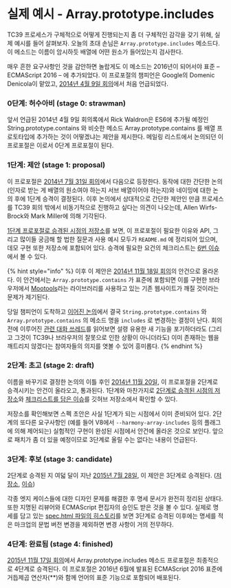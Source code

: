 # 실제 예시 - Array.prototype.includes

TC39 프로세스가 구체적으로 어떻게 진행되는지 좀 더 구체적인 감각을 갖기 위해, 실제 예시를 들어 살펴보자. 오늘의 초대 손님은 `Array.prototype.includes` 메소드다. 이 메소드는 이름이 암시하듯 배열에 어떤 원소가 들어있는지 검사한다. 

매우 흔한 요구사항인 것을 감안하면 놀랍게도 이 메소드는 2016년이 되어서야 표준 – ECMAScript 2016 – 에 추가되었다. 이 프로포절의 챔피언은 Google의 Domenic Denicola이 맡았고, [2014년 4월 9일 회의](http://tc39.github.io/tc39-notes/2014-04_apr-9.html#45-arrayprototypecontains)에서 처음 언급되었다.

### **0단계: 허수아비 \(stage 0: strawman\)**

앞서 언급된 2014년 4월 9일 회의록에서 Rick Waldron은 ES6에 추가될 예정인 String.prototype.contains 와 비슷한 메소드 Array.prototype.contains 를 배열 프로토타입에 추가하는 것이 어떻겠냐는 제안을 제시한다. 메일링 리스트에서 논의되던 이 프로포절은 이로서 0단계 프로포절이 된다.

### **1단계: 제안 \(stage 1: proposal\)**

이 프로포절은 [2014년 7월 31일 회의](http://tc39.github.io/tc39-notes/2014-07_jul-31.html)에서 다음으로 등장한다. 동작에 대한 간단한 논의 \(인자로 받는 게 배열의 원소여야 하는지 서브 배열이어야 하는지\)와 네이밍에 대한 논의 후에 1단계 승격이 결정된다. 이후 논의에서 상대적으로 간단한 제안인 만큼 프로세스를 TC39 회의 밖에서 비동기적으로 진행하고 싶다는 의견이 나오는데, Allen Wirfs-Brock와 Mark Miller에 의해 기각된다.

[1단계 프로포절로 승격된 시점의 저장소](https://github.com/tc39/Array.prototype.includes/tree/4fafe65eaa57e6da65ecbe48aa3978b199087645)를 보면, 이 프로포절이 필요한 이유와 API, 그리고 많이들 궁금해 할 법한 질문과 사용 예시 모두가 `README.md` 에 정리되어 있으며, 데모 구현 또한 저장소에 포함되어 있다. 승격에 필요한 요건의 체크리스트는 [6번 이슈](https://github.com/tc39/Array.prototype.includes/issues/6)에서 볼 수 있다.

{% hint style="info" %}
이후 이 제안은 [2014년 11월 18일 회의](http://tc39.github.io/tc39-notes/2014-11_nov-18.html#44-arrayprototypecontains-breaks-mootools)의 안건으로 올라온다. 이 안건에서는 `Array.prototype.contains` 가 표준에 포함되면 이를 구현한 브라우저에서 [Mootools](https://mootools.net/)라는 라이브러리를 사용하고 있는 기존 웹사이트가 깨질 것이라는 문제가 제기된다. 

당일 챔피언이 도착하고 [이어진 논의](http://tc39.github.io/tc39-notes/2014-11_nov-18.html#51--44-arrayprototypecontains-and-stringprototypecontains)에서 결국 `String.prototype.contains` 와 `Array.prototype.contains` 의 메소드 명을 `includes` 로 변경하는 결정이 난다. 회의 전에 이루어진 [관련 대화 쓰레드](https://esdiscuss.org/topic/having-a-non-enumerable-array-prototype-contains-may-not-be-web-compatible)를 읽어보면 설령 유용한 새 기능을 포기하더라도 \(그리고 그것이 TC39나 브라우저의 잘못으로 인한 상황이 아니더라도\) 이미 존재하는 웹을 깨트리지 않겠다는 참여자들의 의지를 엿볼 수 있어 흥미롭다.
{% endhint %}

### **2단계: 초고 \(stage 2: draft\)**

이름을 바꾸기로 결정한 논의의 이틀 후인 [2014년 11월 20일](http://tc39.github.io/tc39-notes/2014-11_nov-20.html#55-arrayprototypeincludes-proposal-to-move-to-stage-2), 이 프로포절을 2단계로 승격시키는 안건이 올라오고, 통과된다. 1단계와 마찬가지로 [2단계로 승격된 시점의 저장소](https://github.com/tc39/Array.prototype.includes/tree/6e3b78c927aeda20b9d40e81303f9d44596cd904)와 [체크리스트를 담은 이슈](https://github.com/tc39/Array.prototype.includes/issues/10)를 깃허브 저장소에서 확인할 수 있다.

저장소를 확인해보면 스펙 초안은 사실 1단계가 되는 시점에서 이미 준비되어 있다. 2단계의 또다른 요구사항인 \(예를 들어 V8에서 `--harmony-array-includes` 등의 플래그에 의해 제어되는\) 실험적인 구현이 완성된 시점에서 안건에 올라온 것으로 보인다. 앞으로 패치가 좀 더 있을 예정이므로 3단계로 올릴 수는 없다는 내용이 언급된다. 

### **3단계: 후보 \(stage 3: candidate\)**

2단계로 승격된 지 여덟 달이 지난 [2015년 7월 28일](http://tc39.github.io/tc39-notes/2015-07_july-28.html#6i-advance-arrayprototypeincludes-to-stage-3), 이 제안은 3단계로 승격된다. \([저장소](https://github.com/tc39/Array.prototype.includes/tree/5c3538772881d6efefb6c328d2c6ac0f8fe5170a), [이슈](https://github.com/tc39/Array.prototype.includes/issues/12)\)

각종 엣지 케이스들에 대한 디자인 문제를 해결한 후 명세 문서가 완전히 정리된 상태다. 또한 지명된 리뷰어와 ECMAScript 편집자의 승인도 받은 것을 볼 수 있다. 실제로 명세를 담고 있는 [spec.html 파일의 히스토리](https://github.com/tc39/Array.prototype.includes/commits/master/spec.html)를 보면 3단계로 승격된 이후에는 명세를 적은 마크업의 문법 버전 변경을 제외하면 변경 사항이 거의 전무하다.

### **4단계: 완료됨 \(stage 4: finished\)**

[2015년 11월 17일 회의](http://tc39.github.io/tc39-notes/2015-11_nov-17.html#arrayprototypeincludes)에서 Array.prototype.includes 메소드 프로포절은 최종적으로 4단계로 승격된다. 이 프로포절은 2016년 6월에 발표된 ECMAScript 2016 표준에 거듭제곱 연산자\(\*\*\)와 함께 언어의 표준 기능으로 포함되어 배포된다.

